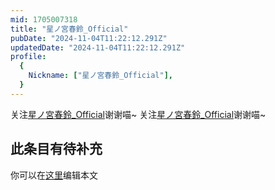 ```yaml
---
mid: 1705007318
title: "星ノ宮春鈴_Official"
pubDate: "2024-11-04T11:22:12.291Z"
updatedDate: "2024-11-04T11:22:12.291Z"
profile:
  {
    Nickname: ["星ノ宮春鈴_Official"],
  }
---
```


关注[星ノ宮春鈴_Official](https://space.bilibili.com/1705007318)谢谢喵~ 关注[星ノ宮春鈴_Official](https://space.bilibili.com/1705007318)谢谢喵~

## 此条目有待补充
你可以在[这里](https://github.com/Yuhanawa/VTuber.ICU/edit/master/src/content/v/星ノ宮春鈴_Official/index.md)编辑本文
